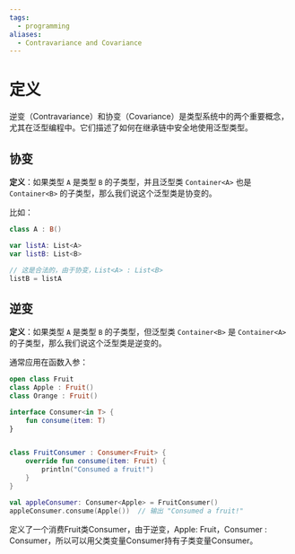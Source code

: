 ```yaml
---
tags:
  - programming
aliases:
  - Contravariance and Covariance
---
```

# 定义
逆变（Contravariance）和协变（Covariance）是类型系统中的两个重要概念，尤其在泛型编程中。它们描述了如何在继承链中安全地使用泛型类型。

## 协变

**定义**：如果类型 `A` 是类型 `B` 的子类型，并且泛型类 `Container<A>` 也是 `Container<B>` 的子类型，那么我们说这个泛型类是协变的。

比如：
```kotlin
class A : B() 

var listA: List<A>
var listB: List<B>

// 这是合法的，由于协变，List<A> : List<B>
listB = listA
```

## 逆变

**定义**：如果类型 `A` 是类型 `B` 的子类型，但泛型类 `Container<B>` 是 `Container<A>` 的子类型，那么我们说这个泛型类是逆变的。

通常应用在函数入参：

```kotlin
open class Fruit
class Apple : Fruit()
class Orange : Fruit()

interface Consumer<in T> {
    fun consume(item: T)
}


class FruitConsumer : Consumer<Fruit> {
    override fun consume(item: Fruit) {
        println("Consumed a fruit!")
    }
}

val appleConsumer: Consumer<Apple> = FruitConsumer()
appleConsumer.consume(Apple())  // 输出 "Consumed a fruit!"


```

定义了一个消费Fruit类Consumer<Fruit>，由于逆变，Apple: Fruit，Consumer<Fruit> : Consumer<Apple>，所以可以用父类变量Consumer<Apple>持有子类变量Consumer<Fruit>。